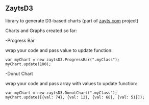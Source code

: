 ## ZaytsD3

library to generate D3-based charts (part of [zayts.com](http://zayts.com/) project)

Charts and Graphs created so far:

-Progress Bar

wrap your code and pass value to update function:

    var myChart = new zaytsD3.ProgressBar(".myClass");
    myChart.update(100);

-Donut Chart

wrap your code and pass array with values to update function:

    var myChart = new zaytsD3.DonutChart(".myClass");
    myChart.update([{val: 74}, {val: 12}, {val: 68}, {val: 51}]);